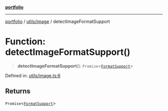 [**portfolio**](../../../README.md)

***

[portfolio](../../../modules.md) / [utils/image](../README.md) / detectImageFormatSupport

# Function: detectImageFormatSupport()

> **detectImageFormatSupport**(): `Promise`\<[`FormatSupport`](../interfaces/FormatSupport.md)\>

Defined in: [utils/image.ts:6](https://github.com/tnorlund/Portfolio/blob/0c7990123b9ff5f0106dafbd50a92a0be74c2953/portfolio/utils/image.ts#L6)

## Returns

`Promise`\<[`FormatSupport`](../interfaces/FormatSupport.md)\>
